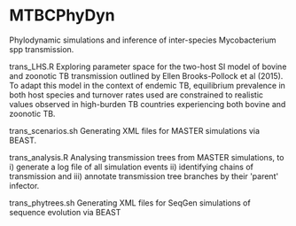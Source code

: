 # MTBCPhyDyn
Phylodynamic simulations and inference of inter-species Mycobacterium spp transmission. 

trans_LHS.R
Exploring parameter space for the two-host SI model of bovine and zoonotic TB transmission outlined by Ellen Brooks-Pollock et al (2015).
To adapt this model in the context of endemic TB, equilibrium prevalence in both host species and turnover rates used are constrained to realistic values observed in high-burden TB countries experiencing both bovine and zoonotic TB.

trans_scenarios.sh 
Generating XML files for MASTER simulations via BEAST.

trans_analysis.R
Analysing transmission trees from MASTER simulations, to i) generate a log file of all simulation events ii) identifying chains of transmission and iii) annotate transmission tree branches by their 'parent' infector.

trans_phytrees.sh
Generating XML files for SeqGen simulations of sequence evolution via BEAST


